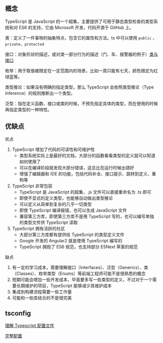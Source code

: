## 概念

TypeScript 是 JavaScript 的一个超集，主要提供了可用于静态类型检查的类型系统和对 ES6 的支持，它由 Microsoft 开发，代码开源于 GitHub 上。

类：定义了一件事物的抽象特点，包含它的属性和方法。ts 中可以使用 `public` 、`private`、`protected`

接口：对象形状的描述，或对类一部分行为的描述（门、车、报警器的例子）[类与接口](https://ts.xcatliu.com/advanced/class-and-interfaces.html)

枚举：用于取值被限定在一定范围内的场景，比如一周只能有七天，颜色限定为红绿蓝等。

类型推论：如果没有明确的指定类型，那么 TypeScript 会依照类型推论（Type Inference）的规则推断出一个类型。

泛型：指在定义函数、接口或类的时候，不预先指定具体的类型，而在使用的时候再指定类型的一种特性。

## 优缺点

优点

1. TypeScript 增加了代码的可读性和可维护性
    * 类型系统实际上是最好的文档，大部分的函数看看类型的定义就可以知道如何使用了
    * 可以在编译阶段就发现大部分错误，这总比在运行时候出错好
    * 增强了编辑器和 IDE 的功能，包括代码补全、接口提示、跳转到定义、重构等
2. TypeScript 非常包容
    * TypeScript 是 JavaScript 的超集，.js 文件可以直接重命名为 .ts 即可
    * 即使不显式的定义类型，也能够自动做出类型推论
    * 可以定义从简单到复杂的几乎一切类型
    * 即使 TypeScript 编译报错，也可以生成 JavaScript 文件
    * 兼容第三方库，即使第三方库不是用 TypeScript 写的，也可以编写单独的类型文件供 TypeScript 读取
3. TypeScript 拥有活跃的社区
    * 大部分第三方库都有提供给 TypeScript 的类型定义文件
    * Google 开发的 Angular2 就是使用 TypeScript 编写的
    * TypeScript 拥抱了 ES6 规范，也支持部分 ESNext 草案的规范

缺点

1. 有一定的学习成本，需要理解接口（Interfaces）、泛型（Generics）、类（Classes）、枚举类型（Enums）等前端工程师可能不是很熟悉的概念
2. 短期可能会增加一些开发成本，毕竟要多写一些类型的定义，不过对于一个需要长期维护的项目，TypeScript 能够减少其维护成本
3. 集成到构建流程需要一些工作量
4. 可能和一些库结合的不是很完美

## tsconfig

[理解 Typescript 配置文件](https://segmentfault.com/a/1190000013514680)

[完整配置](https://www.typescriptlang.org/docs/handbook/compiler-options.html)